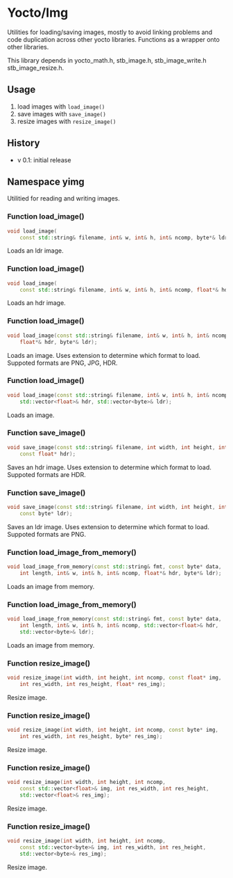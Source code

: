 # Yocto/Img

Utilities for loading/saving images, mostly to avoid linking
problems and code duplication across other yocto libraries. Functions as
a wrapper onto other libraries.

This library depends in yocto_math.h, stb_image.h, stb_image_write.h
stb_image_resize.h.


## Usage

1. load images with `load_image()`
2. save images with `save_image()`
2. resize images with `resize_image()`


## History

- v 0.1: initial release

## Namespace yimg

Utilitied for reading and writing images.

### Function load_image()

~~~ .cpp
void load_image(
    const std::string& filename, int& w, int& h, int& ncomp, byte*& ldr);
~~~

Loads an ldr image.

### Function load_image()

~~~ .cpp
void load_image(
    const std::string& filename, int& w, int& h, int& ncomp, float*& hdr);
~~~

Loads an hdr image.

### Function load_image()

~~~ .cpp
void load_image(const std::string& filename, int& w, int& h, int& ncomp,
    float*& hdr, byte*& ldr);
~~~

Loads an image. Uses extension to determine which format to load.
Suppoted formats are PNG, JPG, HDR.

### Function load_image()

~~~ .cpp
void load_image(const std::string& filename, int& w, int& h, int& ncomp,
    std::vector<float>& hdr, std::vector<byte>& ldr);
~~~

Loads an image.

### Function save_image()

~~~ .cpp
void save_image(const std::string& filename, int width, int height, int ncomp,
    const float* hdr);
~~~

Saves an hdr image. Uses extension to determine which format to load.
Suppoted formats are HDR.

### Function save_image()

~~~ .cpp
void save_image(const std::string& filename, int width, int height, int ncomp,
    const byte* ldr);
~~~

Saves an ldr image. Uses extension to determine which format to load.
Suppoted formats are PNG.

### Function load_image_from_memory()

~~~ .cpp
void load_image_from_memory(const std::string& fmt, const byte* data,
    int length, int& w, int& h, int& ncomp, float*& hdr, byte*& ldr);
~~~

Loads an image from memory.

### Function load_image_from_memory()

~~~ .cpp
void load_image_from_memory(const std::string& fmt, const byte* data,
    int length, int& w, int& h, int& ncomp, std::vector<float>& hdr,
    std::vector<byte>& ldr);
~~~

Loads an image from memory.

### Function resize_image()

~~~ .cpp
void resize_image(int width, int height, int ncomp, const float* img,
    int res_width, int res_height, float* res_img);
~~~

Resize image.

### Function resize_image()

~~~ .cpp
void resize_image(int width, int height, int ncomp, const byte* img,
    int res_width, int res_height, byte* res_img);
~~~

Resize image.

### Function resize_image()

~~~ .cpp
void resize_image(int width, int height, int ncomp,
    const std::vector<float>& img, int res_width, int res_height,
    std::vector<float>& res_img);
~~~

Resize image.

### Function resize_image()

~~~ .cpp
void resize_image(int width, int height, int ncomp,
    const std::vector<byte>& img, int res_width, int res_height,
    std::vector<byte>& res_img);
~~~

Resize image.


